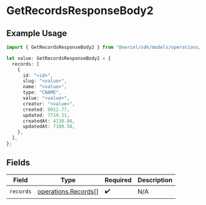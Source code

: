 # GetRecordsResponseBody2

## Example Usage

```typescript
import { GetRecordsResponseBody2 } from "@vercel/sdk/models/operations/getrecords.js";

let value: GetRecordsResponseBody2 = {
  records: [
    {
      id: "<id>",
      slug: "<value>",
      name: "<value>",
      type: "CNAME",
      value: "<value>",
      creator: "<value>",
      created: 6012.77,
      updated: 7719.31,
      createdAt: 4130.86,
      updatedAt: 7100.58,
    },
  ],
};
```

## Fields

| Field                                                      | Type                                                       | Required                                                   | Description                                                |
| ---------------------------------------------------------- | ---------------------------------------------------------- | ---------------------------------------------------------- | ---------------------------------------------------------- |
| `records`                                                  | [operations.Records](../../models/operations/records.md)[] | :heavy_check_mark:                                         | N/A                                                        |